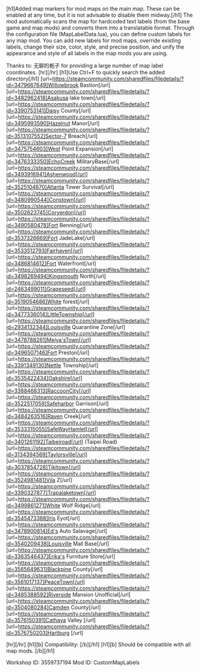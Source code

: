 [h1]Added map markers for mod maps on the main map. These can be enabled at any time, but it is not advisable to disable them midway.[/h1]
The mod automatically scans the map for hardcoded text labels (from the base game and map mods) and converts them into a translatable format.
Through the configuration file (MapLabelData.lua), you can define custom labels for any map mod. You can add new labels for mod maps, override existing labels, change their size, color, style, and precise position, and unify the appearance and style of all labels in the map mods you are using.

Thanks to: 无聊的栀子 for providing a large number of map label coordinates.
[hr][/hr]
[h1]Use Ctrl+F to quickly search the added directory[/h1]
[url=https://steamcommunity.com/sharedfiles/filedetails/?id=3479667649]Willowbrook Bastion[/url]
[url=https://steamcommunity.com/sharedfiles/filedetails/?id=3482962418]Asakusa lake town[/url]
[url=https://steamcommunity.com/sharedfiles/filedetails/?id=3390753141]Daisy County[/url]
[url=https://steamcommunity.com/sharedfiles/filedetails/?id=3495993590]Hazelnut Manor[/url]
[url=https://steamcommunity.com/sharedfiles/filedetails/?id=3513107552]Sector-7 Breach[/url]
[url=https://steamcommunity.com/sharedfiles/filedetails/?id=3475754603]West Point Expansion[/url]
[url=https://steamcommunity.com/sharedfiles/filedetails/?id=3476333350]EchoCreek MilitaryBase[/url]
[url=https://steamcommunity.com/sharedfiles/filedetails/?id=3493916941]Ashenwood[/url]
[url=https://steamcommunity.com/sharedfiles/filedetails/?id=3525104670]Atlanta Tower Survival[/url]
[url=https://steamcommunity.com/sharedfiles/filedetails/?id=3480990544]Constown[/url]
[url=https://steamcommunity.com/sharedfiles/filedetails/?id=3502623745]Coryerdon[/url]
[url=https://steamcommunity.com/sharedfiles/filedetails/?id=3490580478]Fort Benning[/url]
[url=https://steamcommunity.com/sharedfiles/filedetails/?id=3537326669]Fort JadeLake[/url]
[url=https://steamcommunity.com/sharedfiles/filedetails/?id=3533512793]Fairhaven[/url]
[url=https://steamcommunity.com/sharedfiles/filedetails/?id=3486814612]Fort Waterfront[/url]
[url=https://steamcommunity.com/sharedfiles/filedetails/?id=3498269494]Kingsmouth North[/url]
[url=https://steamcommunity.com/sharedfiles/filedetails/?id=2463499011]Grapeseed[/url]
[url=https://steamcommunity.com/sharedfiles/filedetails/?id=3519054686]White forest[/url]
[url=https://steamcommunity.com/sharedfiles/filedetails/?id=3477336014]LittleTownship[/url]
[url=https://steamcommunity.com/sharedfiles/filedetails/?id=2934132344]Louisville Quarantine Zone[/url]
[url=https://steamcommunity.com/sharedfiles/filedetails/?id=3478788261]Meiya'sTown[/url]
[url=https://steamcommunity.com/sharedfiles/filedetails/?id=3496507146]Fort Preston[/url]
[url=https://steamcommunity.com/sharedfiles/filedetails/?id=3391349130]Nettle Township[/url]
[url=https://steamcommunity.com/sharedfiles/filedetails/?id=3535422434]Oakshire[/url]
[url=https://steamcommunity.com/sharedfiles/filedetails/?id=3388468313]RaccoonCity[/url]
[url=https://steamcommunity.com/sharedfiles/filedetails/?id=3522517059]Safeharbor Garrison[/url]
[url=https://steamcommunity.com/sharedfiles/filedetails/?id=3484263516]Raven Creek[/url]
[url=https://steamcommunity.com/sharedfiles/filedetails/?id=3533315055]SafeWayHamlet[/url]
[url=https://steamcommunity.com/sharedfiles/filedetails/?id=3401261192]Taibeiroad[/url] (Taipei Road)
[url=https://steamcommunity.com/sharedfiles/filedetails/?id=3134394569]Taylorsville[/url]
[url=https://steamcommunity.com/sharedfiles/filedetails/?id=3037854728]Tikitown[/url]
[url=https://steamcommunity.com/sharedfiles/filedetails/?id=3524981481]Vila Z[/url]
[url=https://steamcommunity.com/sharedfiles/filedetails/?id=3390327877]Trapalaketown[/url]
[url=https://steamcommunity.com/sharedfiles/filedetails/?id=3499861271]White Wolf Ridge[/url]
[url=https://steamcommunity.com/sharedfiles/filedetails/?id=3545473388]Iris Eyot[/url]
[url=https://steamcommunity.com/sharedfiles/filedetails/?id=3478900814]Ed's Auto Salavage[/url]
[url=https://steamcommunity.com/sharedfiles/filedetails/?id=3540209438]Louisville Mall Base[/url]
[url=https://steamcommunity.com/sharedfiles/filedetails/?id=3363546437]Erika's Furniture Store[/url]
[url=https://steamcommunity.com/sharedfiles/filedetails/?id=3565649631]Blackpine County[/url]
[url=https://steamcommunity.com/sharedfiles/filedetails/?id=3561017137]PeaceTown[/url]
[url=https://steamcommunity.com/sharedfiles/filedetails/?id=3485388592]Riverside Mansion Unofficial[/url]
[url=https://steamcommunity.com/sharedfiles/filedetails/?id=3504080284]Camden County[/url]
[url=https://steamcommunity.com/sharedfiles/filedetails/?id=3576150391]Cathaya Valley [/url]
[url=https://steamcommunity.com/sharedfiles/filedetails/?id=3576750203]Hartburg [/url]

[hr][/hr]
[h1][b] Compatibility: [/b][/h1]
[h1][b] Should be compatible with all map mods. [/b][/h1]

Workshop ID: 3559737194
Mod ID: CustomMapLabels